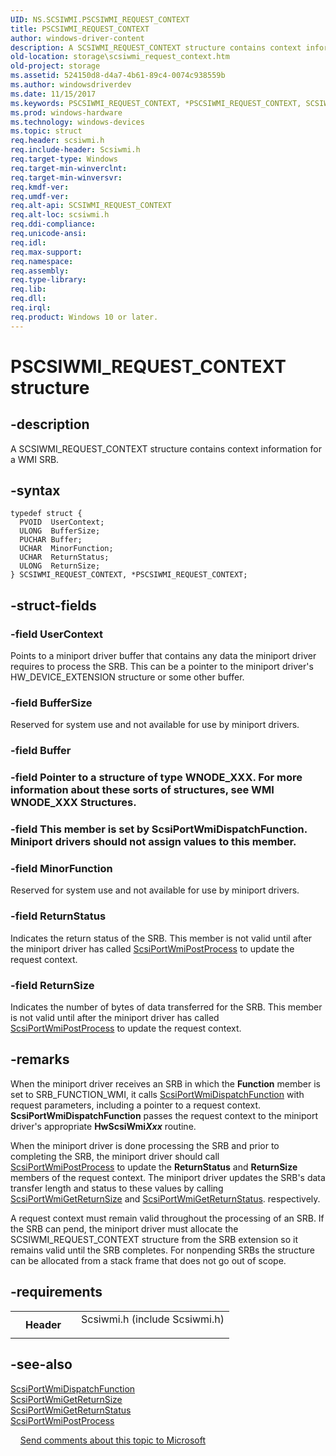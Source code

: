 ```yaml
---
UID: NS.SCSIWMI.PSCSIWMI_REQUEST_CONTEXT
title: PSCSIWMI_REQUEST_CONTEXT
author: windows-driver-content
description: A SCSIWMI_REQUEST_CONTEXT structure contains context information for a WMI SRB.
old-location: storage\scsiwmi_request_context.htm
old-project: storage
ms.assetid: 524150d8-d4a7-4b61-89c4-0074c938559b
ms.author: windowsdriverdev
ms.date: 11/15/2017
ms.keywords: PSCSIWMI_REQUEST_CONTEXT, *PSCSIWMI_REQUEST_CONTEXT, SCSIWMI_REQUEST_CONTEXT
ms.prod: windows-hardware
ms.technology: windows-devices
ms.topic: struct
req.header: scsiwmi.h
req.include-header: Scsiwmi.h
req.target-type: Windows
req.target-min-winverclnt: 
req.target-min-winversvr: 
req.kmdf-ver: 
req.umdf-ver: 
req.alt-api: SCSIWMI_REQUEST_CONTEXT
req.alt-loc: scsiwmi.h
req.ddi-compliance: 
req.unicode-ansi: 
req.idl: 
req.max-support: 
req.namespace: 
req.assembly: 
req.type-library: 
req.lib: 
req.dll: 
req.irql: 
req.product: Windows 10 or later.
---
```


# PSCSIWMI_REQUEST_CONTEXT structure



## -description
A SCSIWMI_REQUEST_CONTEXT structure contains context information for a WMI SRB. 


## -syntax

````
typedef struct {
  PVOID  UserContext;
  ULONG  BufferSize;
  PUCHAR Buffer;
  UCHAR  MinorFunction;
  UCHAR  ReturnStatus;
  ULONG  ReturnSize;
} SCSIWMI_REQUEST_CONTEXT, *PSCSIWMI_REQUEST_CONTEXT;
````


## -struct-fields

### -field UserContext

Points to a miniport driver buffer that contains any data the miniport driver requires to process the SRB. This can be a pointer to  the miniport driver's HW_DEVICE_EXTENSION structure or some other buffer.

### -field BufferSize

Reserved for system use and not available for use by miniport drivers.

### -field Buffer


### -field Pointer to a structure of type WNODE_XXX. For more information about these sorts of structures, see WMI WNODE_XXX Structures. 
### -field This member is set by ScsiPortWmiDispatchFunction. Miniport drivers should not assign values to this member. 


### -field MinorFunction

Reserved for system use and not available for use by miniport drivers.

### -field ReturnStatus

Indicates the return status of the SRB. This member is not valid until after the miniport driver has called <a href="storage.scsiportwmipostprocess">ScsiPortWmiPostProcess</a> to update the request context.

### -field ReturnSize

Indicates the number of bytes of data transferred for the SRB. This member is not valid until after the miniport driver has called <a href="storage.scsiportwmipostprocess">ScsiPortWmiPostProcess</a> to update the request context.

## -remarks
When the miniport driver receives an SRB in which the <b>Function</b> member is set to SRB_FUNCTION_WMI, it calls <a href="storage.scsiportwmidispatchfunction">ScsiPortWmiDispatchFunction</a> with request parameters, including a pointer to a request context. <b>ScsiPortWmiDispatchFunction</b> passes the request context to the miniport driver's appropriate <b>HwScsiWmi</b><b><i>Xxx</i></b> routine.

When the miniport driver is done processing the SRB and prior to completing the SRB, the miniport driver should call <a href="storage.scsiportwmipostprocess">ScsiPortWmiPostProcess</a> to update the <b>ReturnStatus</b> and <b>ReturnSize</b> members of the request context. The miniport driver updates the SRB's data transfer length and status to these values by calling <a href="storage.scsiportwmigetreturnsize">ScsiPortWmiGetReturnSize</a> and <a href="storage.scsiportwmigetreturnstatus">ScsiPortWmiGetReturnStatus</a>. respectively.

A request context must remain valid throughout the processing of an SRB. If the SRB can pend, the miniport driver must allocate the SCSIWMI_REQUEST_CONTEXT structure from the SRB extension so it remains valid until the SRB completes. For nonpending SRBs the structure can be allocated from a stack frame that does not go out of scope.

## -requirements
<table>
<tr>
<th width="30%">
Header
</th>
<td width="70%">
<dl>
<dt>Scsiwmi.h (include Scsiwmi.h)</dt>
</dl>
</td>
</tr>
</table>

## -see-also
<dl>
<dt>
<a href="storage.scsiportwmidispatchfunction">ScsiPortWmiDispatchFunction</a>
</dt>
<dt>
<a href="storage.scsiportwmigetreturnsize">ScsiPortWmiGetReturnSize</a>
</dt>
<dt>
<a href="storage.scsiportwmigetreturnstatus">ScsiPortWmiGetReturnStatus</a>
</dt>
<dt>
<a href="storage.scsiportwmipostprocess">ScsiPortWmiPostProcess</a>
</dt>
</dl>
 
 
<a href="mailto:wsddocfb@microsoft.com?subject=Documentation%20feedback [storage\storage]:%20SCSIWMI_REQUEST_CONTEXT structure%20 RELEASE:%20(11/15/2017)&amp;body=%0A%0APRIVACY STATEMENT%0A%0AWe use your feedback to improve the documentation. We don't use your email address for any other purpose, and we'll remove your email address from our system after the issue that you're reporting is fixed. While we're working to fix this issue, we might send you an email message to ask for more info. Later, we might also send you an email message to let you know that we've addressed your feedback.%0A%0AFor more info about Microsoft's privacy policy, see http://privacy.microsoft.com/en-us/default.aspx." title="Send comments about this topic to Microsoft">Send comments about this topic to Microsoft</a>
